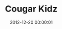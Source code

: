 ---
_schema: default
title: Cougar Kidz
link: https://www.geocaching.com/geocache/GCTV5G
owner: Papadadio & Family
date: 2012-12-20 00:00:01
log_type: Note
display_coords: N 41° 30.575' W 075° 34.067'
latitude: '41.509583'
longitude: '-75.567783'
first_stage: false
bogus: false
zhanna_log: >-
  Hi, Papadadio & Family!


  Rich and I have enjoyed hiking and biking on this amazing little labyrinth of trails for a few years now, but for some reason we never remembered to search for this geocache. We decided to return to the park this morning for a brisk walk while the weather was still pleasant, and this time we made it one of our goals to find your cache. Despite the potential for confusion due to the number of crisscrossing trails in this area, the coordinates were spot on and led us directly to the treasure. The container was well hidden and was in very good condition, at least for now—I agree with Rich that the logbook should be sealed in a Zip-Loc bag for protection. We signed in at 10:00am, took nothing and left a little noisemaker for the kidz. Thanks for the fun! :grin:  
rich_log: >-
  Howdy, PapaD & Family!

  Sorry that it took us so long to finally get to this cache. We come to this park fairly often and this morning we decided to check “Cougar Kidz” off our extensive list of area geocaches that we haven’t done yet. Easy find since we know these trails well. Cache is in excellent condition. However, I’d like to suggest that the next cacher bring a Zip-Loc bag, at least for the logbook. If we had one with us we would have been happy to oblige. This type of container can be prone to leakage. Surprisingly, we did find everything inside to be completely dry! Took nothing; left a silly little noisemaker. Thanks for the hunt!
post_id: 3069
---